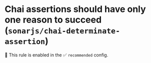 # Chai assertions should have only one reason to succeed (`sonarjs/chai-determinate-assertion`)

💼 This rule is enabled in the ✅ `recommended` config.

<!-- end auto-generated rule header -->
